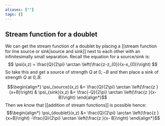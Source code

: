 ```yaml
---
aliases: [""]
tags: []
---
```


## Stream function for a doublet


We can get the stream function of a doublet by placing a [[stream function for line source or sink|source and sink]] next to each other with an infinitesimally small separation. Recall the equation for a source/sink is:
$$ \psi(x,z) = \frac{Q}{2\pi} \arctan \left(\frac{z-z_{0}}{x-x_{0}}\right)  $$ So take this and get a source of strength $Q$ at $0,-B$ and then place a sink of strength $Q$ at $0 , B$:

$$\begin{align*}
\psi_{source}(x,z) &=  \frac{Q}{2\pi} \arctan \left(\frac{z }{x+B}\right) & \psi_{sink}(x,z) &=  \frac{-Q}{2\pi} \arctan \left(\frac{z }{x- B}\right)
\end{align*}$$
Then we know that [[addition of stream functions]] is possible hence:
$$\begin{align*}
\psi_{doublet}(x,z) &=  \frac{Q}{2\pi} \arctan \left(\frac{z }{x+B}\right) -\frac{Q}{2\pi} \arctan \left(\frac{z }{x- B}\right) 
\end{align*}$$
